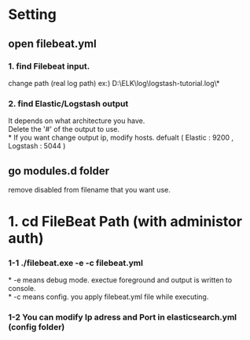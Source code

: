 <h1> Setting </h1>
<h2> open filebeat.yml </h2>
<h3> 1. find Filebeat input.</h3>
change path (real log path) ex:)  D:\ELK\log\logstash-tutorial.log\*
<h3> 2. find Elastic/Logstash output </h3>
It depends on what architecture you have.<br/>
Delete the '#' of the output to use.<br/>
* If you want change output ip, modify hosts. defualt ( Elastic : 9200 , Logstash : 5044 )
<h2> go modules.d folder </h2>
remove disabled from filename that you want use.

<h1>1. cd FileBeat Path (with administor auth) </h1>
<h3>1-1 ./filebeat.exe -e -c filebeat.yml </h3>
* -e means debug mode. exectue foreground and output is written to console.<br/>
* -c means config. you apply filebeat.yml file while executing.<br/>
<h3>1-2 You can modify Ip adress and Port in elasticsearch.yml (config folder)
